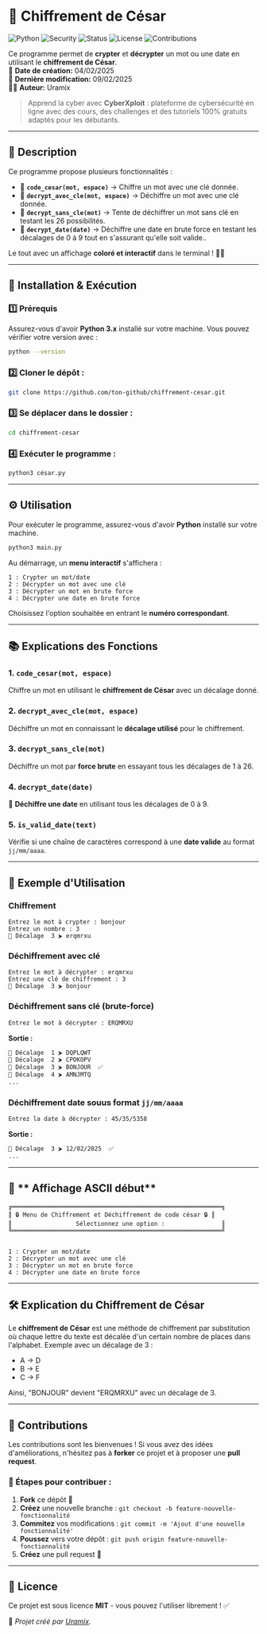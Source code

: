 # 🔐 Chiffrement de César

![Python](https://img.shields.io/badge/Python-3.x-blue?style=for-the-badge&logo=python)
![Security](https://img.shields.io/badge/Security-Cryptography-red?style=for-the-badge)
![Status](https://img.shields.io/badge/Status-complete-vert?style=for-the-badge)
![License](https://img.shields.io/badge/License-MIT-yellow?style=for-the-badge)
![Contributions](https://img.shields.io/badge/Contributions-Faucheur/Baptium-white?style=for-the-badge)

Ce programme permet de **crypter** et **décrypter** un mot ou une date en utilisant le **chiffrement de César**.  
📅 **Date de création:** 04/02/2025  
🔄 **Dernière modification:** 09/02/2025  
👨‍💻 **Auteur:** Uramix  

> Apprend la cyber avec **CyberXploit** : plateforme de cybersécurité en ligne avec des cours, des challenges et des tutoriels 100% gratuits adaptés pour les débutants.

---
## 📜 **Description**
Ce programme propose plusieurs fonctionnalités :

- 🔹 **`code_cesar(mot, espace)`** → Chiffre un mot avec une clé donnée.
- 🔹 **`decrypt_avec_cle(mot, espace)`** → Déchiffre un mot avec une clé donnée.
- 🔹 **`decrypt_sans_cle(mot)`** → Tente de déchiffrer un mot sans clé en testant les 26 possibilités.
- 🔹 **`decrypt_date(date)`** → Déchiffre une date en brute force en testant les décalages de 0 à 9 tout en s'assurant qu'elle soit valide..

Le tout avec un affichage **coloré et interactif** dans le terminal ! 🎨✨

---

## 🚀 **Installation & Exécution**

### 1️⃣ Prérequis
Assurez-vous d'avoir **Python 3.x** installé sur votre machine. Vous pouvez vérifier votre version avec :
```sh
python --version
```

### 2️⃣ Cloner le dépôt :
```sh
git clone https://github.com/ton-github/chiffrement-cesar.git
```

### 3️⃣ Se déplacer dans le dossier :
```sh
cd chiffrement-cesar
```

### 4️⃣ Exécuter le programme :
```sh
python3 césar.py
```

---


## ⚙️ **Utilisation**

Pour exécuter le programme, assurez-vous d'avoir **Python** installé sur votre machine.

```bash
python3 main.py
```

Au démarrage, un **menu interactif** s'affichera :

```
1 : Crypter un mot/date
2 : Décrypter un mot avec une clé
3 : Décrypter un mot en brute force
4 : Décrypter une date en brute force
```

Choisissez l'option souhaitée en entrant le **numéro correspondant**.

---
## 📚 **Explications des Fonctions**

### 1. `code_cesar(mot, espace)`
Chiffre un mot en utilisant le **chiffrement de César** avec un décalage donné.

### 2. `decrypt_avec_cle(mot, espace)`
Déchiffre un mot en connaissant le **décalage utilisé** pour le chiffrement.

### 3. `decrypt_sans_cle(mot)`
Déchiffre un mot par **force brute** en essayant tous les décalages de 1 à 26.

### 4. `decrypt_date(date)`
🔑 **Déchiffre une date** en utilisant tous les décalages de 0 à 9.

### 5. `is_valid_date(text)`
Vérifie si une chaîne de caractères correspond à une **date valide** au format `jj/mm/aaaa`.

---


## 🧪 **Exemple d'Utilisation**

### Chiffrement
```
Entrez le mot à crypter : bonjour
Entrez un nombre : 3
🔑 Décalage  3 ⮞ erqmrxu
```

### Déchiffrement avec clé
```
Entrez le mot à décrypter : erqmrxu
Entrez une clé de chiffrement : 3
🔑 Décalage  3 ⮞ bonjour
```


###  Déchiffrement sans clé (brute-force)
```sh
Entrez le mot à décrypter : ERQMRXU
```
**Sortie :**
```sh
🔑 Décalage  1 ⮞ DQPLQWT
🔑 Décalage  2 ⮞ CPOKOPV
🔑 Décalage  3 ⮞ BONJOUR  ✅
🔑 Décalage  4 ⮞ AMNJMTQ
...
```
### Déchiffrement date souus format `jj/mm/aaaa`
```sh
Entrez la date à décrypter : 45/35/5358
```
**Sortie :**
```sh
🔑 Décalage  3 ⮞ 12/02/2025  ✅
...
```


---

## 📌 ** Affichage ASCII début**

```
╔═══════════════════════════════════════════════════════════╗
║ 🔒 Menu de Chiffrement et Déchiffrement de code césar 🔒 ║
║                  Sélectionnez une option :                ║
╚═══════════════════════════════════════════════════════════╝


1 : Crypter un mot/date
2 : Décrypter un mot avec une clé
3 : Décrypter un mot en brute force
4 : Décrypter une date en brute force
```

---

## 🛠 **Explication du Chiffrement de César**
Le **chiffrement de César** est une méthode de chiffrement par substitution où chaque lettre du texte est décalée d'un certain nombre de places dans l'alphabet. Exemple avec un décalage de 3 :

- A → D
- B → E
- C → F

Ainsi, "BONJOUR" devient "ERQMRXU" avec un décalage de 3.


---

## 🤝 **Contributions**
Les contributions sont les bienvenues ! Si vous avez des idées d'améliorations, n'hésitez pas à **forker** ce projet et à proposer une **pull request**.

### 📌 Étapes pour contribuer :
1. **Fork** ce dépôt 🍴
2. **Créez** une nouvelle branche : `git checkout -b feature-nouvelle-fonctionnalité`
3. **Commitez** vos modifications : `git commit -m 'Ajout d'une nouvelle fonctionnalité'`
4. **Poussez** vers votre dépôt : `git push origin feature-nouvelle-fonctionnalité`
5. **Créez** une pull request 🔄

---

## 📜 **Licence**
Ce projet est sous licence **MIT** - vous pouvez l'utiliser librement ! ✅

🚀 *Projet créé par [Uramix](https://github.com/Uramix2/).*

